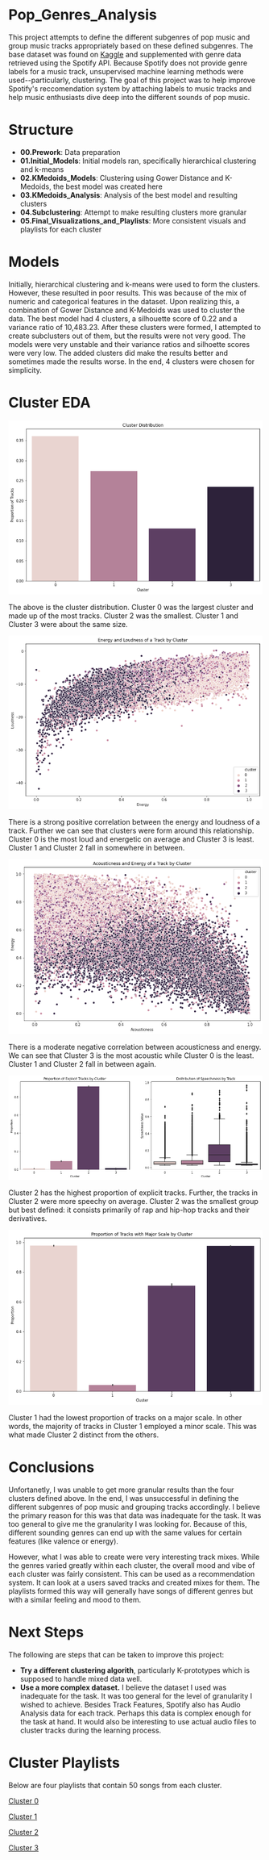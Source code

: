 # Pop_Genres_Analysis

This project attempts to define the different subgenres of pop music and group music tracks appropriately based on these defined subgenres. The base dataset was found on [Kaggle](https://www.kaggle.com/yamaerenay/spotify-dataset-19212020-160k-tracks) and supplemented with genre data retrieved using the Spotify API. Because Spotify does not provide genre labels for a music track, unsupervised machine learning methods were used--particularly, clustering. The goal of this project was to help improve Spotify's reccomendation system by attaching labels to music tracks and help music enthusiasts dive deep into the different sounds of pop music.

# Structure
  * **00.Prework**: Data preparation
  * **01.Initial_Models**: Initial models ran, specifically hierarchical clustering and k-means
  * **02.KMedoids_Models**: Clustering using Gower Distance and K-Medoids, the best model was created here
  * **03.KMedoids_Analysis**: Analysis of the best model and resulting clusters
  * **04.Subclustering**: Attempt to make resulting clusters more granular
  * **05.Final_Visualizations_and_Playlists**: More consistent visuals and playlists for each cluster
  
# Models
Initially, hierarchical clustering and k-means were used to form the clusters. However, these resulted in poor results. This was because of the mix of numeric and categorical features in the dataset. Upon realizing this, a combination of Gower Distance and K-Medoids was used to cluster the data. The best model had 4 clusters, a silhouette score of 0.22 and a variance ratio of 10,483.23. After these clusters were formed, I attempted to create subclusters out of them, but the results were not very good. The models were very unstable and their variance ratios and silhoette scores were very low. The added clusters did make the results better and sometimes made the results worse. In the end, 4 clusters were chosen for simplicity.

# Cluster EDA
![Image](Images/cluster_dist.png)

The above is the cluster distribution. Cluster 0 was the largest cluster and made up of the most tracks. Cluster 2 was the smallest. Cluster 1 and Cluster 3 were about the same size.

![Image](Images/energy_loudness_corr.png)

There is a strong positive correlation between the energy and loudness of a track. Further we can see that clusters were form around this relationship. Cluster 0 is the most loud and energetic on average and Cluster 3 is least. Cluster 1 and Cluster 2 fall in somewhere in between. 

![Image](Images/energy_acoustic_corr.png)

There is a moderate negative correlation between acousticness and energy. We can see that Cluster 3 is the most acoustic while Cluster 0 is the least. Cluster 1 and Cluster 2 fall in between again. 

![Image](Images/cluster2.png)

Cluster 2 has the highest proportion of explicit tracks. Further, the tracks in Cluster 2 were more speechy on average. Cluster 2 was the smallest group but best defined: it consists primarily of rap and hip-hop tracks and their derivatives.

![Image](Images/track_scale.png)

Cluster 1 had the lowest proportion of tracks on a major scale. In other words, the majority of tracks in Cluster 1 employed a minor scale. This was what made Cluster 2 distinct from the others. 

# Conclusions
Unfortanetly, I was unable to get more granular results than the four clusters defined above. In the end, I was unsuccessful in defining the different subgenres of pop music and grouping tracks accordingly. I believe the primary reason for this was that data was inadequate for the task. It was too general to give me the granularity I was looking for. Because of this, different sounding genres can end up with the same values for certain features (like valence or energy).

However, what I was able to create were very interesting track mixes. While the genres varied greatly within each cluster, the overall mood and vibe of each cluster was fairly consistent. This can be used as a recommendation system. It can look at a users saved tracks and created mixes for them. The playlists formed this way will generally have songs of different genres but with a similar feeling and mood to them.

# Next Steps
The following are steps that can be taken to improve this project:
* **Try a different clustering algorith**, particularly K-prototypes which is supposed to handle mixed data well.
* **Use a more complex dataset.** I believe the dataset I used was inadequate for the task. It was too general for the level of granularity I wished to achieve. Besides Track Features, Spotify also has Audio Analysis data for each track. Perhaps this data is complex enough for the task at hand. It would also be interesting to use actual audio files to cluster tracks during the learning process. 

# Cluster Playlists
Below are four playlists that contain 50 songs from each cluster. 

[Cluster 0](https://open.spotify.com/playlist/629Jrefu0rNKh4mOhnYWWN?si=YShn70sSS3KOR4_TqrU56g)

[Cluster 1](https://open.spotify.com/playlist/6JENzX44x8FHQV43g5WpEy?si=a5WeCUN6R2qrZ8YLim3w8Q)

[Cluster 2](https://open.spotify.com/playlist/3dj735Sxd8EHFF3nFwwGgR?si=bGKEavedQnW0f2-Zxrra2g)

[Cluster 3](https://open.spotify.com/playlist/6ELhFjfvOzsAHVviqEbGBd?si=NNgLGUM6RnKzAUbxayehMA)


